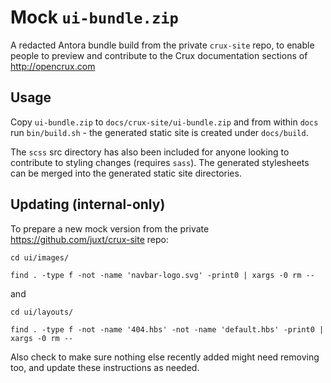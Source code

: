 # Mock `ui-bundle.zip`

A redacted Antora bundle build from the private `crux-site` repo, to enable people to preview and contribute to the Crux documentation sections of http://opencrux.com

## Usage

Copy `ui-bundle.zip` to `docs/crux-site/ui-bundle.zip` and from within `docs` run `bin/build.sh` - the generated static site is created under `docs/build`.

The `scss` src directory has also been included for anyone looking to contribute to styling changes (requires `sass`). The generated stylesheets can be merged into the generated static site directories.

## Updating (internal-only)

To prepare a new mock version from the private https://github.com/juxt/crux-site repo:

`cd ui/images/`

`find . -type f -not -name 'navbar-logo.svg' -print0 | xargs -0 rm --`

and

`cd ui/layouts/`

`find . -type f -not -name '404.hbs' -not -name 'default.hbs' -print0 | xargs -0 rm --`

Also check to make sure nothing else recently added might need removing too, and update these instructions as needed.
